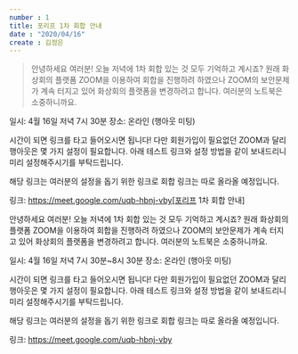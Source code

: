 ```yaml
---
number : 1
title: 포리프 1차 회합 안내
date : "2020/04/16"
create : 김정은
---
```

>안녕하세요 여러분! 오늘 저녁에 1차 회합 있는 것 모두 기억하고 계시죠?
원래 화상회의 플랫폼 ZOOM을 이용하여 회합을 진행하려 하였으나 ZOOM의 보안문제가 계속 터지고 있어 화상회의 플랫폼을 변경하려고 합니다. 여러분의 노트북은 소중하니까요.

일시: 4월 16일 저녁 7시 30분
장소: 온라인 (행아웃 미팅)

시간이 되면 링크를 타고 들어오시면 됩니다!
다만 회원가입이 필요없던 ZOOM과 달리 행아웃은 몇 가지 설정이 필요합니다. 아래 테스트 링크와 설정 방법을 같이 보내드리니 미리 설정해주시기를 부탁드립니다.

해당 링크는 여러분의 설정을 돕기 위한 링크로 회합 링크는 따로 올라올 예정입니다.

링크: https://meet.google.com/uqb-hbnj-vby[포리프 1차 회합 안내]

안녕하세요 여러분! 오늘 저녁에 1차 회합 있는 것 모두 기억하고 계시죠?
원래 화상회의 플랫폼 ZOOM을 이용하여 회합을 진행하려 하였으나 ZOOM의 보안문제가 계속 터지고 있어 화상회의 플랫폼을 변경하려고 합니다. 여러분의 노트북은 소중하니까요.

일시: 4월 16일 저녁 7시 30분~8시 30분
장소: 온라인 (행아웃 미팅)

시간이 되면 링크를 타고 들어오시면 됩니다!
다만 회원가입이 필요없던 ZOOM과 달리 행아웃은 몇 가지 설정이 필요합니다. 아래 테스트 링크와 설정 방법을 같이 보내드리니 미리 설정해주시기를 부탁드립니다.

해당 링크는 여러분의 설정을 돕기 위한 링크로 회합 링크는 따로 올라올 예정입니다.

링크: https://meet.google.com/uqb-hbnj-vby

